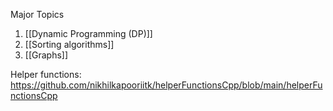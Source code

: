 

Major Topics
1. [[Dynamic Programming (DP)]]
2. [[Sorting algorithms]]
3. [[Graphs]]

Helper functions: https://github.com/nikhilkapooriitk/helperFunctionsCpp/blob/main/helperFunctionsCpp

